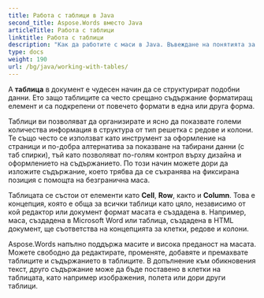 ```yaml
---
title: Работа с таблици в Java
second_title: Aspose.Words вместо Java
articleTitle: Работа с таблици
linktitle: Работа с таблици
description: "Как да работите с маси в Java. Въвеждане на понятията за възел на таблица в Aspose.Words вместо Java."
type: docs
weight: 190
url: /bg/java/working-with-tables/
---
```


A **таблица** в документ е чудесен начин да се структурират подобни данни. Ето защо таблиците са често срещано съдържание форматиращ елемент и са подкрепени от повечето формати в една или друга форма.

Таблици ви позволяват да организирате и ясно да показвате големи количества информация в структура от тип решетка с редове и колони. Те също често се използват като инструмент за оформление на страници и по-добра алтернатива за показване на табирани данни (с таб спирки), тъй като позволяват по-голям контрол върху дизайна и оформлението на съдържанието. По този начин можете дори да изложите съдържание, което трябва да се съхранява на фиксирана позиция с помощта на безгранична маса.

Таблицата се състои от елементи като **Cell**, **Row**, както и **Column**. Това е концепция, която е обща за всички таблици като цяло, независимо от кой редактор или документ формат масата е създадена в. Например, маса, създадена в Microsoft Word или таблица, създадена в HTML документ, ще съответства на концепцията за клетки, редове и колони.

Aspose.Words напълно поддържа масите и висока преданост на масата. Можете свободно да редактирате, променяте, добавяте и премахвате таблиците и съдържанието в таблиците. В допълнение към обикновения текст, друго съдържание може да бъде поставено в клетки на таблицата, като например изображения, полета или дори други таблици.